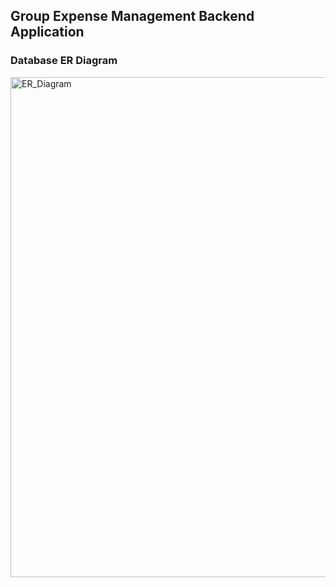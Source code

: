 ## Group Expense Management Backend Application

### Database ER Diagram

<img width="800" alt="ER_Diagram" src="https://github.com/user-attachments/assets/82445dbd-7f7b-488b-b6dd-fb26c65b79f6" />
